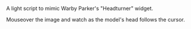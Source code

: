 A light script to mimic Warby Parker's "Headturner" widget. 

Mouseover the image and watch as the model's head follows the cursor.
